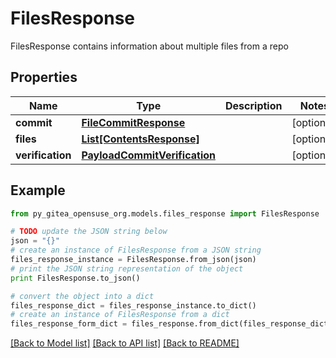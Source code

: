 # FilesResponse

FilesResponse contains information about multiple files from a repo

## Properties

Name | Type | Description | Notes
------------ | ------------- | ------------- | -------------
**commit** | [**FileCommitResponse**](FileCommitResponse.md) |  | [optional] 
**files** | [**List[ContentsResponse]**](ContentsResponse.md) |  | [optional] 
**verification** | [**PayloadCommitVerification**](PayloadCommitVerification.md) |  | [optional] 

## Example

```python
from py_gitea_opensuse_org.models.files_response import FilesResponse

# TODO update the JSON string below
json = "{}"
# create an instance of FilesResponse from a JSON string
files_response_instance = FilesResponse.from_json(json)
# print the JSON string representation of the object
print FilesResponse.to_json()

# convert the object into a dict
files_response_dict = files_response_instance.to_dict()
# create an instance of FilesResponse from a dict
files_response_form_dict = files_response.from_dict(files_response_dict)
```
[[Back to Model list]](../README.md#documentation-for-models) [[Back to API list]](../README.md#documentation-for-api-endpoints) [[Back to README]](../README.md)


